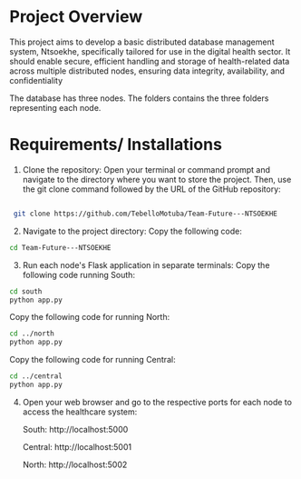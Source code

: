 # Project Overview
This project aims to develop a basic distributed database management system, Ntsoekhe,  specifically tailored for use in the digital health sector. It should enable secure, efficient handling  and storage of health-related data across multiple distributed nodes, ensuring data integrity,  availability, and confidentiality

The database has three nodes. The folders contains the three folders representing each node. 

# Requirements/ Installations
1. Clone the repository:
Open your terminal or command prompt and navigate to the directory where you want to store the project. Then, use the git clone command followed by the URL of the GitHub repository:

  ```bash
  
   git clone https://github.com/TebelloMotuba/Team-Future---NTSOEKHE
  ```
2. Navigate to the project directory:
   Copy the following code:
  ```bash
  cd Team-Future---NTSOEKHE
  ```
3. Run each node's Flask application in separate terminals:
   Copy the following code running South:
```bash
cd south
python app.py
```

Copy the following code for running North:
```bash
cd ../north
python app.py
```
Copy the following code for running Central:
```bash
cd ../central
python app.py
```
4. Open your web browser and go to the respective ports for each node to access the healthcare system:
   
   South: http://localhost:5000
   
   Central: http://localhost:5001
   
   North: http://localhost:5002



